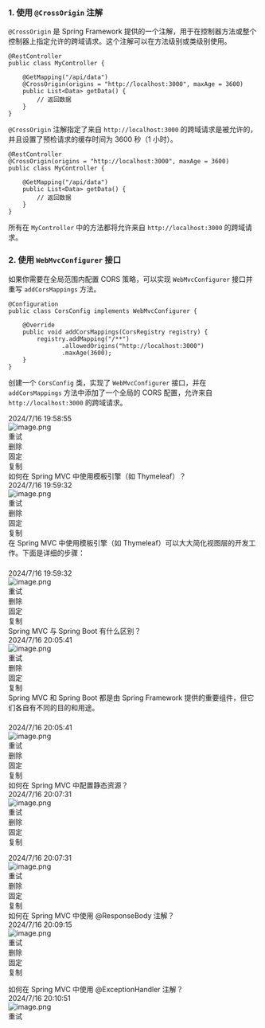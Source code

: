 ### 1. 使用 `@CrossOrigin` 注解
`@CrossOrigin` 是 Spring Framework 提供的一个注解，用于在控制器方法或整个控制器上指定允许的跨域请求。这个注解可以在方法级别或类级别使用。
```
@RestController
public class MyController {

    @GetMapping("/api/data")
    @CrossOrigin(origins = "http://localhost:3000", maxAge = 3600)
    public List<Data> getData() {
        // 返回数据
    }
}
```
`@CrossOrigin` 注解指定了来自 `http://localhost:3000` 的跨域请求是被允许的，并且设置了预检请求的缓存时间为 3600 秒（1 小时）。
```
@RestController
@CrossOrigin(origins = "http://localhost:3000", maxAge = 3600)
public class MyController {

    @GetMapping("/api/data")
    public List<Data> getData() {
        // 返回数据
    }
}
```
所有在 `MyController` 中的方法都将允许来自 `http://localhost:3000` 的跨域请求。
### 2. 使用 `WebMvcConfigurer` 接口
如果你需要在全局范围内配置 CORS 策略，可以实现 `WebMvcConfigurer` 接口并重写 `addCorsMappings` 方法。
```
@Configuration
public class CorsConfig implements WebMvcConfigurer {

    @Override
    public void addCorsMappings(CorsRegistry registry) {
        registry.addMapping("/**")
               .allowedOrigins("http://localhost:3000")
               .maxAge(3600);
    }
}
```
创建一个 `CorsConfig` 类，实现了 `WebMvcConfigurer` 接口，并在 `addCorsMappings` 方法中添加了一个全局的 CORS 配置，允许来自 `http://localhost:3000` 的跨域请求。




2024/7/16 19:58:55<br />![image.png](https://cdn.nlark.com/yuque/0/2024/png/45754509/1721308809642-8403bab8-f368-4268-9c52-9bd0a6093ac8.png#averageHue=%23997422&clientId=ue617351c-2fc5-4&from=paste&id=uf9139558&originHeight=64&originWidth=64&originalType=url&ratio=2&rotation=0&showTitle=false&size=7107&status=done&style=none&taskId=u9de559ae-1e29-499a-9cd3-bcbc0c364ac&title=)<br />重试<br />删除<br />固定<br />复制<br />如何在 Spring MVC 中使用模板引擎（如 Thymeleaf）？<br />2024/7/16 19:59:32<br />![image.png](https://cdn.nlark.com/yuque/0/2024/png/45754509/1721308809631-7d1e933e-3671-48da-a39d-64d92731c549.png#averageHue=%23e64941&clientId=ue617351c-2fc5-4&from=paste&id=u984c3997&originHeight=500&originWidth=500&originalType=url&ratio=2&rotation=0&showTitle=false&size=19317&status=done&style=none&taskId=u1321aded-42d1-4725-a9bf-69d30e45cdd&title=)<br />重试<br />删除<br />固定<br />复制<br />在 Spring MVC 中使用模板引擎（如 Thymeleaf）可以大大简化视图层的开发工作。下面是详细的步骤：
### 

2024/7/16 19:59:32<br />![image.png](https://cdn.nlark.com/yuque/0/2024/png/45754509/1721308809632-9bb16c9d-fe3c-4803-92ce-3fc43a6b604a.png#averageHue=%23997422&clientId=ue617351c-2fc5-4&from=paste&id=u01a0aa45&originHeight=64&originWidth=64&originalType=url&ratio=2&rotation=0&showTitle=false&size=7107&status=done&style=none&taskId=u76cb57cd-9f86-4061-bb30-cd8cf161a90&title=)<br />重试<br />删除<br />固定<br />复制<br />Spring MVC 与 Spring Boot 有什么区别？<br />2024/7/16 20:05:41<br />![image.png](https://cdn.nlark.com/yuque/0/2024/png/45754509/1721308809657-1f45f96e-b6ba-4eba-bb56-d4f2586da4e4.png#averageHue=%23e64941&clientId=ue617351c-2fc5-4&from=paste&id=u5209174c&originHeight=500&originWidth=500&originalType=url&ratio=2&rotation=0&showTitle=false&size=19317&status=done&style=none&taskId=ud15f2f14-4959-412f-9f85-96e923a76a9&title=)<br />重试<br />删除<br />固定<br />复制<br />Spring MVC 和 Spring Boot 都是由 Spring Framework 提供的重要组件，但它们各自有不同的目的和用途。
### 



2024/7/16 20:05:41<br />![image.png](https://cdn.nlark.com/yuque/0/2024/png/45754509/1721308809932-94784641-a26d-4c9d-b726-d92415e5f5a7.png#averageHue=%23997422&clientId=ue617351c-2fc5-4&from=paste&id=u9ad07200&originHeight=64&originWidth=64&originalType=url&ratio=2&rotation=0&showTitle=false&size=7107&status=done&style=none&taskId=u6cc599d3-0117-447d-99b6-80bd6c6ee3f&title=)<br />重试<br />删除<br />固定<br />复制<br />如何在 Spring MVC 中配置静态资源？<br />2024/7/16 20:07:31<br />![image.png](https://cdn.nlark.com/yuque/0/2024/png/45754509/1721308810062-267b47ad-b6bb-4f4f-a938-c769b00a5c05.png#averageHue=%23e64941&clientId=ue617351c-2fc5-4&from=paste&id=ub947849c&originHeight=500&originWidth=500&originalType=url&ratio=2&rotation=0&showTitle=false&size=19317&status=done&style=none&taskId=u809e3b22-f60f-4d1d-b11f-164c449543b&title=)<br />重试<br />删除<br />固定<br />复制


2024/7/16 20:07:31<br />![image.png](https://cdn.nlark.com/yuque/0/2024/png/45754509/1721308810069-ec97d142-7696-4f7c-9e9b-0a39f05c3735.png#averageHue=%23997422&clientId=ue617351c-2fc5-4&from=paste&id=ub4eb3d7b&originHeight=64&originWidth=64&originalType=url&ratio=2&rotation=0&showTitle=false&size=7107&status=done&style=none&taskId=u13f99b6d-66a7-44c4-951c-64209eb411b&title=)<br />重试<br />删除<br />固定<br />复制<br />如何在 Spring MVC 中使用 @ResponseBody 注解？<br />2024/7/16 20:09:15<br />![image.png](https://cdn.nlark.com/yuque/0/2024/png/45754509/1721308810061-6fb68f4f-5fa1-4bf2-8b0c-894ae89ff27c.png#averageHue=%23e64941&clientId=ue617351c-2fc5-4&from=paste&id=u800122fc&originHeight=500&originWidth=500&originalType=url&ratio=2&rotation=0&showTitle=false&size=19317&status=done&style=none&taskId=u11f69ad1-de9d-40ad-996d-eb73b8e864a&title=)<br />重试<br />删除<br />固定<br />复制







如何在 Spring MVC 中使用 @ExceptionHandler 注解？<br />2024/7/16 20:10:51<br />![image.png](https://cdn.nlark.com/yuque/0/2024/png/45754509/1721308841575-ed11cecb-6af8-4536-9295-39a0aab5c715.png#averageHue=%23e64941&clientId=ue617351c-2fc5-4&from=paste&id=u81998d08&originHeight=500&originWidth=500&originalType=url&ratio=2&rotation=0&showTitle=false&size=19317&status=done&style=none&taskId=uac496de4-60c4-4cca-847c-e8d9639c694&title=)<br />重试

